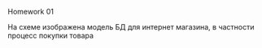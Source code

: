 Homework 01

На схеме изображена модель БД для интернет магазина, в частности процесс покупки товара
